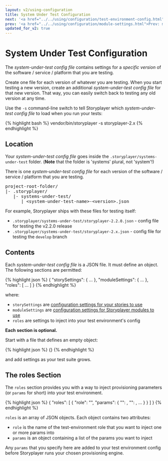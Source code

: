 ```yaml
---
layout: v2/using-configuration
title: System Under Test Configuration
next: '<a href="../../using/configuration/test-environment-config.html">Next: Test Environment Configuration</a>'
prev: '<a href="../../using/configuration/module-settings.html">Prev: moduleSettings Section</a>'
updated_for_v2: true
---
```


# System Under Test Configuration

The _system-under-test config file_ contains settings for a _specific version_ of the software / service / platform that you are testing.

Create one file for each version of whatever you are testing. When you start testing a new version, create an additional _system-under-test config file_ for that new version. That way, you can easily switch back to testing any old version at any time.

Use the `-s` command-line switch to tell Storyplayer which _system-under-test config file_ to load when you run your tests:

{% highlight bash %}
vendor/bin/storyplayer -s storyplayer-2.x
{% endhighlight %}

## Location

Your _system-under-test config file_ goes inside the `.storyplayer/systems-under-test` folder. (__Note__ that the folder is 'systems' plural, not 'system'!)

There is one _system-under-test config file_ for each version of the software / service / platform that you are testing.

<pre>
project-root-folder/
|- .storyplayer/
   |- systems-under-test/
      | &lt;system-under-test-name&gt;-&lt;version&gt;.json
</pre>

For example, Storyplayer ships with these files for testing itself:

* `.storyplayer/systems-under-test/storyplayer-2.2.0.json` - config file for testing the v2.2.0 release
* `.storyplayer/systems-under-test/storyplayer-2.x.json` - config file for testing the `develop` branch

## Contents

Each _system-under-test config file_ is a JSON file. It must define an object. The following sections are permitted:

{% highlight json %}
{
    "storySettings": { ... },
    "moduleSettings": { ... },
    "roles": [ ... ]
}
{% endhighlight %}

where:

* `storySettings` are [configuration settings for your stories to use](story-settings.html)
* `moduleSettings` are [configuration settings for Storyplayer modules to use](module-settings.html)
* `roles` are settings to inject into your test environment's config

__Each section is optional.__

Start with a file that defines an empty object:

{% highlight json %}
{}
{% endhighlight %}

and add settings as your test suite grows.

## The roles Section

The `roles` section provides you with a way to inject provisioning parameters (or `params` for short) into your test environment.

{% highlight json %}
{
    "roles": [
        {
            "role": "<role-name>",
            "params": {
                "<param1>": <param-value>,
                "<param2>": <param-value>,
                ...
            }
        }
    ]
}
{% endhighlight %}

`roles` is an array of JSON objects. Each object contains two attributes:

* `role` is the name of the test-environment role that you want to inject one or more params into
* `params` is an object containing a list of the params you want to inject

Any `params` that you specify here are added to your test environment config before Storyplayer runs your chosen provisioning engine.